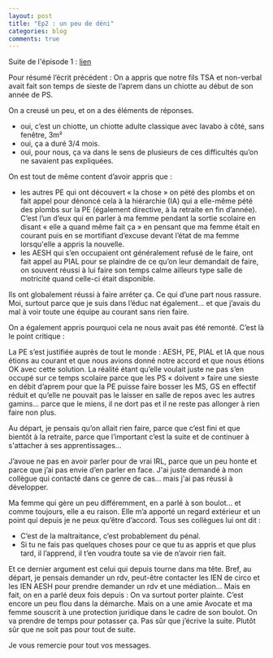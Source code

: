 ```yaml
---
layout: post
title: "Ep2 : un peu de déni"
categories: blog
comments: true
---
```


Suite de l'épisode 1 : [lien](https://homeostasie.github.io/bouquins/mauvaise-soiree/)

Pour résumé l’écrit précédent : On a appris que notre fils TSA et non-verbal avait fait son temps de sieste de l’aprem dans un chiotte au début de son année de PS. 

On a creusé un peu, et on a des éléments de réponses.

- oui, c’est un chiotte, un chiotte adulte classique avec lavabo à côté, sans fenêtre, 3m²
- oui, ça a duré 3/4 mois.
- oui, pour nous, ça va dans le sens de plusieurs de ces difficultés qu’on ne savaient pas expliquées.

On est tout de même content d’avoir appris que :

- les autres PE qui ont découvert « la chose » on pété des plombs et on fait appel pour dénoncé cela à la hiérarchie (IA) qui a elle-même pété des plombs sur la PE (également directive, à la retraite en fin d’année). C’est l’un d’eux qui en parler à ma femme pendant la sortie scolaire en disant « elle a quand même fait ça » en pensant que ma femme était en courant puis en se mortifiant d’excuse devant l’état de ma femme lorsqu'elle a appris la nouvelle.
- les AESH qui s’en occupaient ont généralement refusé de le faire, ont fait appel au PIAL pour se plaindre de ce qu’on leur demandait de faire, on souvent réussi à lui faire son temps calme ailleurs type salle de motricité quand celle-ci était disponible.

Ils ont globalement réussi à faire arrêter ça. Ce qui d’une part nous rassure. Moi, surtout parce que je suis dans l’éduc nat également… et que j’avais du mal à voir toute une équipe au courant sans rien faire.

On a également appris pourquoi cela ne nous avait pas été remonté. C’est là le point critique :

La PE s’est justifiée auprès de tout le monde : AESH, PE, PIAL et IA que nous étions au courant et que nous avions donné notre accord et que nous étions OK avec cette solution. La réalité étant qu’elle voulait juste ne pas s’en occupé sur ce temps scolaire parce que les PS « doivent » faire une sieste en débit d’aprem pour que la PE puisse faire bosser les MS, GS en effectif réduit et qu’elle ne pouvait pas le laisser en salle de repos avec les autres gamins… parce que le miens, il ne dort pas et il ne reste pas allonger à rien faire non plus. 

Au départ, je pensais qu’on allait rien faire, parce que c’est fini et que bientôt à la retraite, parce que l’important c’est la suite et de continuer à s'attacher à ses apprentissages…

J’avoue ne pas en avoir parler pour de vrai IRL, parce que un peu honte et parce que j’ai pas envie d’en parler en face. J'ai juste demandé à mon collègue qui contacté dans ce genre de cas... mais j'ai pas réussi à développer. 

Ma femme qui gère un peu différemment, en a parlé à son boulot… et comme toujours, elle a eu raison. Elle m’a apporté un regard extérieur et un point qui depuis je ne peux qu’être d’accord. Tous ses collègues lui ont dit : 

- C’est de la maltraitance, c’est probablement du pénal.
- Si tu ne fais pas quelques choses pour ce que tu as appris et que plus tard, il l’apprend, il t’en voudra toute sa vie de n’avoir rien fait.

Et ce dernier argument est celui qui depuis tourne dans ma tête.
Bref, au départ, je pensais demander un rdv, peut-être contacter les IEN de circo et les IEN AESH pour prendre demander un rdv et une médiation… Mais en fait, on en a parlé deux fois depuis : On va surtout porter plainte. C’est encore un peu flou dans la démarche. Mais on a une amie Avocate et ma femme souscrit à une protection juridique dans le cadre de son boulot. On va prendre de temps pour potasser ça. Pas sûr que j’écrive la suite. Plutôt sûr que ne soit pas pour tout de suite. 

Je vous remercie pour tout vos messages. 